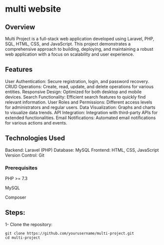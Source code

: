 # multi website

## Overview
Multi Project is a full-stack web application developed using Laravel, PHP, SQL, HTML, CSS, and JavaScript. This project demonstrates a comprehensive approach to building, deploying, and maintaining a robust web application with a focus on scalability and user experience.



## Features
User Authentication: Secure registration, login, and password recovery.
CRUD Operations: Create, read, update, and delete operations for various entities.
Responsive Design: Optimized for both desktop and mobile devices.
Search Functionality: Efficient search features to quickly find relevant information.
User Roles and Permissions: Different access levels for administrators and regular users.
Data Visualization: Graphs and charts to visualize data trends.
API Integration: Integration with third-party APIs for extended functionalities.
Email Notifications: Automated email notifications for various actions and events.

## Technologies Used
Backend: Laravel (PHP)
Database: MySQL
Frontend: HTML, CSS, JavaScript
Version Control: Git


### Prerequisites
PHP >= 7.3

MySQL

Composer


## Steps: 
1- Clone the repository:

```
git clone https://github.com/yourusername/multi-project.git
cd multi-project
```

